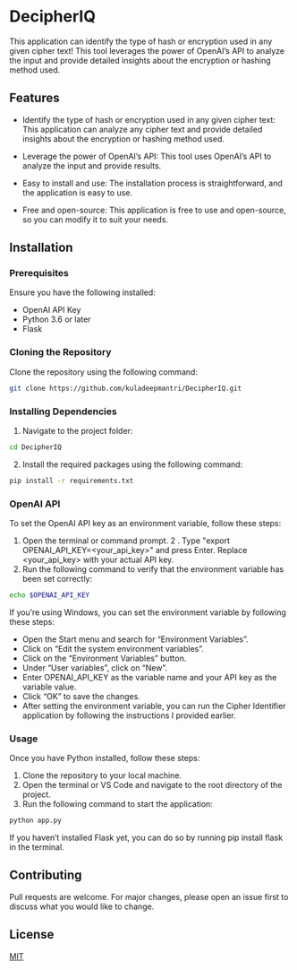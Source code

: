 # DecipherIQ

This application can identify the type of hash or encryption used in any given cipher text! This tool leverages the power of OpenAI’s API to analyze the input and provide detailed insights about the encryption or hashing method used.

## Features

- Identify the type of hash or encryption used in any given cipher text: This application can analyze any cipher text and provide detailed insights about the encryption or hashing method used.

- Leverage the power of OpenAI’s API: This tool uses OpenAI’s API to analyze the input and provide results.

- Easy to install and use: The installation process is straightforward, and the application is easy to use.

- Free and open-source: This application is free to use and open-source, so you can modify it to suit your needs.

## Installation

### Prerequisites

Ensure you have the following installed:

- OpenAI API Key
- Python 3.6 or later
- Flask

### Cloning the Repository

Clone the repository using the following command:
```bash
git clone https://github.com/kuladeepmantri/DecipherIQ.git
```

### Installing Dependencies

1. Navigate to the project folder:
```bash
cd DecipherIQ
```

2. Install the required packages using the following command:
```bash
pip install -r requirements.txt
```

### OpenAI API 

To set the OpenAI API key as an environment variable, follow these steps:

1. Open the terminal or command prompt.
2 . Type "export OPENAI_API_KEY=<your_api_key>" and press Enter. Replace <your_api_key> with your actual API key.
3. Run the following command to verify that the environment variable has been set correctly:
```bash
echo $OPENAI_API_KEY
```

If you’re using Windows, you can set the environment variable by following these steps:

- Open the Start menu and search for “Environment Variables”.
- Click on “Edit the system environment variables”.
- Click on the “Environment Variables” button.
- Under “User variables”, click on “New”.
- Enter OPENAI_API_KEY as the variable name and your API key as the variable value.
- Click “OK” to save the changes.
- After setting the environment variable, you can run the Cipher Identifier application by following the instructions I provided earlier.

### Usage

Once you have Python installed, follow these steps:

1. Clone the repository to your local machine.
2. Open the terminal or VS Code and navigate to the root directory of the project.
3. Run the following command to start the application:
```bash
python app.py
```

If you haven’t installed Flask yet, you can do so by running pip install flask in the terminal.

## Contributing

Pull requests are welcome. For major changes, please open an issue first to discuss what you would like to change.

## License

[MIT](https://choosealicense.com/licenses/mit/)
